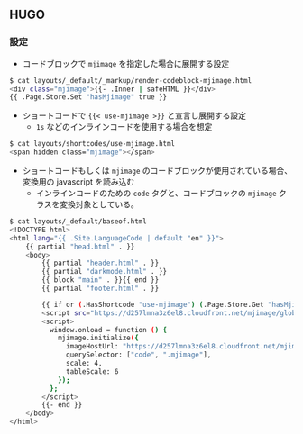## HUGO

### 設定

- コードブロックで `mjimage` を指定した場合に展開する設定

```bash
$ cat layouts/_default/_markup/render-codeblock-mjimage.html
<div class="mjimage">{{- .Inner | safeHTML }}</div>
{{ .Page.Store.Set "hasMjimage" true }}
```

- ショートコードで `{{< use-mjimage >}}` と宣言し展開する設定
  - `1s` などのインラインコードを使用する場合を想定

```bash
$ cat layouts/shortcodes/use-mjimage.html
<span hidden class="mjimage"></span>
```

- ショートコードもしくは `mjimage` のコードブロックが使用されている場合、変換用の javascript を読み込む
  - インラインコードのための `code` タグと、コードブロックの `mjimage` クラスを変換対象としている。

```bash
$ cat layouts/_default/baseof.html
<!DOCTYPE html>
<html lang="{{ .Site.LanguageCode | default "en" }}">
    {{ partial "head.html" . }}
    <body>
        {{ partial "header.html" . }}
        {{ partial "darkmode.html" . }}
        {{ block "main" . }}{{ end }}
        {{ partial "footer.html" . }}

        {{ if or (.HasShortcode "use-mjimage") (.Page.Store.Get "hasMjimage") }}
        <script src="https://d257lmna3z6el8.cloudfront.net/mjimage/global.js"></script>
        <script>
          window.onload = function () {
            mjimage.initialize({
              imageHostUrl: "https://d257lmna3z6el8.cloudfront.net/mjimage/svg/",
              querySelector: ["code", ".mjimage"],
              scale: 4,
              tableScale: 6
            });
          };
        </script>
        {{- end }}
    </body>
</html>
```
